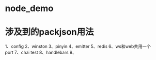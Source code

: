 # node_demo
# 涉及到的packjson用法

1、config
2、winston
3、pinyin
4、emitter
5、redis
6、ws和web共用一个port
7、chai test
8、handlebars
9、
